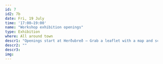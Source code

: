 ```yaml
---
id: 7
id2: 7b
date: Fri, 19 July
time: '17:00–19:00'
name: "Workshop exhibition openings"
type: Exhibition
where: All around town
descr1: "Openings start at Herðubreð – Grab a leaflet with a map and schedule!"  
descr2: ""
descr3: 
img: 
---
```


